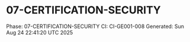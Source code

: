 # 07-CERTIFICATION-SECURITY
Phase: 07-CERTIFICATION-SECURITY
CI: CI-GE001-008
Generated: Sun Aug 24 22:41:20 UTC 2025
